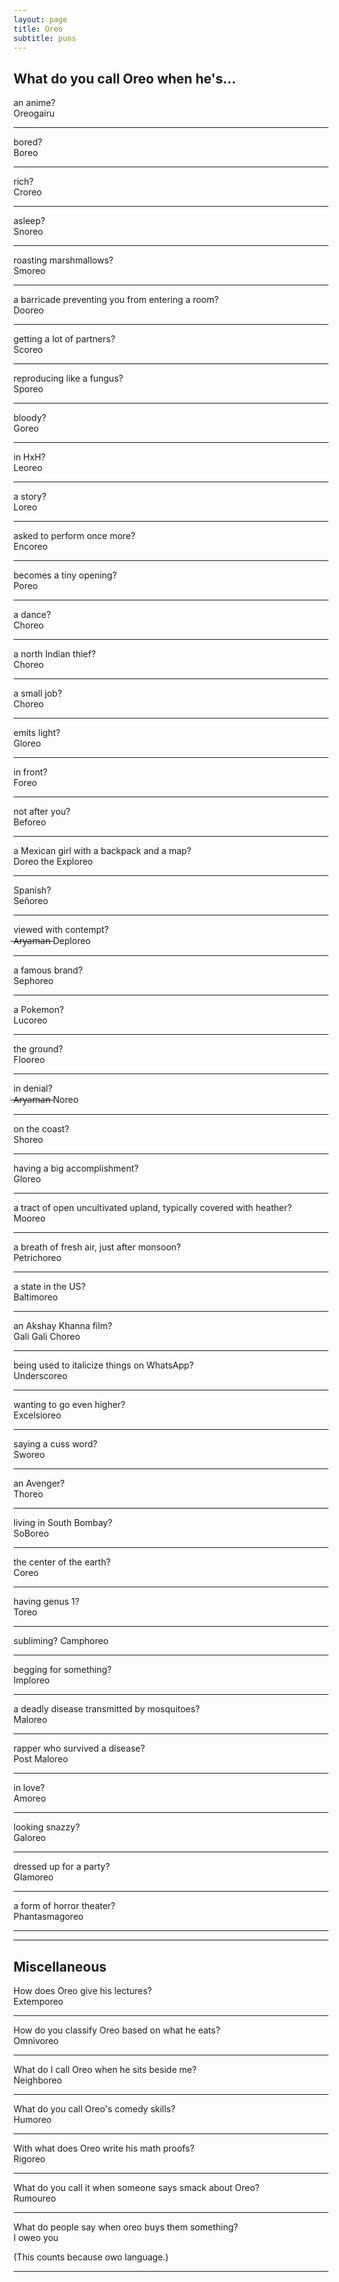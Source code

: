 ```yaml
---
layout: page
title: Oreo
subtitle: puns
---
```


## What do you call Oreo when he's...

an anime?  
Oreogairu

---

bored?  
Boreo

---

rich?  
Croreo

---

asleep?  
Snoreo

---

roasting marshmallows?  
Smoreo

---

a barricade preventing you from entering a room?  
Dooreo

---

getting a lot of partners?  
Scoreo

---

reproducing like a fungus?  
Sporeo

---

bloody?  
Goreo

---

in HxH?  
Leoreo

---

a story?  
Loreo

---

asked to perform once more?  
Encoreo

---

becomes a tiny opening?  
Poreo

---

a dance?  
Choreo

---

a north Indian thief?  
Choreo

---

a small job?  
Choreo

---

emits light?  
Gloreo

---

in front?  
Foreo

---

not after you?  
Beforeo

---

a Mexican girl with a backpack and a map?  
Doreo the Exploreo

---

Spanish?  
Señoreo

---

viewed with contempt?  
 ̶A̶r̶y̶a̶m̶a̶n̶  Deploreo

---

a famous brand?  
Sephoreo

---

a Pokemon?  
Lucoreo

---

the ground?  
Flooreo

---

in denial?  
 ̶A̶r̶y̶a̶m̶a̶n̶  Noreo

---

on the coast?  
Shoreo

---

having a big accomplishment?  
Gloreo

---

a tract of open uncultivated upland, typically covered with heather?  
Mooreo

---

a breath of fresh air, just after monsoon?  
Petrichoreo

---

a state in the US?  
Baltimoreo

---

an Akshay Khanna film?  
Gali Gali Choreo

---

being used to italicize things on WhatsApp?  
Underscoreo  

---

wanting to go even higher?  
Excelsioreo

---

saying a cuss word?  
Sworeo

---

an Avenger?  
Thoreo

---

living in South Bombay?  
SoBoreo

---

the center of the earth?  
Coreo

---

having genus 1?  
Toreo

---

subliming?
Camphoreo

---

begging for something?  
Imploreo

---

a deadly disease transmitted by mosquitoes?  
Maloreo

---

rapper who survived a disease?  
Post Maloreo

---

in love?  
Amoreo

---

looking snazzy?  
Galoreo

---

dressed up for a party?  
Glamoreo

---

a form of horror theater?  
Phantasmagoreo

---
---

## Miscellaneous

How does Oreo give his lectures?  
Extemporeo

---

How do you classify Oreo based on what he eats?  
Omnivoreo

---

What do I call Oreo when he sits beside me?  
Neighboreo

---

What do you call Oreo's comedy skills?  
Humoreo

---

With what does Oreo write his math proofs?  
Rigoreo

---

What do you call it when someone says smack about Oreo?  
Rumoureo

---

What do people say when oreo buys them something?  
I oweo you

(This counts because owo language.)

---